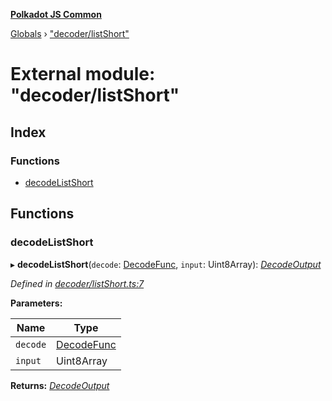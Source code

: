**[Polkadot JS Common](../README.md)**

[Globals](../globals.md) › ["decoder/listShort"](_decoder_listshort_.md)

# External module: "decoder/listShort"

## Index

### Functions

* [decodeListShort](_decoder_listshort_.md#decodelistshort)

## Functions

###  decodeListShort

▸ **decodeListShort**(`decode`: [DecodeFunc](_decoder_types_.md#decodefunc), `input`: Uint8Array): *[DecodeOutput](../interfaces/_decoder_types_.decodeoutput.md)*

*Defined in [decoder/listShort.ts:7](https://github.com/polkadot-js/common/blob/5e494b7/packages/util-rlp/src/decoder/listShort.ts#L7)*

**Parameters:**

Name | Type |
------ | ------ |
`decode` | [DecodeFunc](_decoder_types_.md#decodefunc) |
`input` | Uint8Array |

**Returns:** *[DecodeOutput](../interfaces/_decoder_types_.decodeoutput.md)*